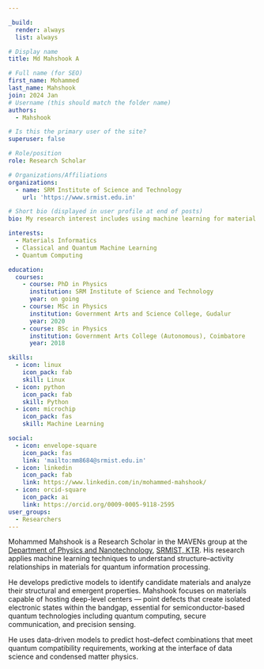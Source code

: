 ```yaml
---

_build:
  render: always
  list: always

# Display name
title: Md Mahshook A

# Full name (for SEO)
first_name: Mohammed
last_name: Mahshook
join: 2024 Jan
# Username (this should match the folder name)
authors:
  - Mahshook

# Is this the primary user of the site?
superuser: false

# Role/position
role: Research Scholar

# Organizations/Affiliations
organizations:
  - name: SRM Institute of Science and Technology
    url: 'https://www.srmist.edu.in'

# Short bio (displayed in user profile at end of posts)
bio: My research interest includes using machine learning for material property prediction and accelerated materials discovery.

interests:
  - Materials Informatics
  - Classical and Quantum Machine Learning
  - Quantum Computing

education:
  courses:
    - course: PhD in Physics
      institution: SRM Institute of Science and Technology
      year: on going
    - course: MSc in Physics
      institution: Government Arts and Science College, Gudalur
      year: 2020
    - course: BSc in Physics
      institution: Government Arts College (Autonomous), Coimbatore
      year: 2018

skills:
  - icon: linux
    icon_pack: fab
    skill: Linux
  - icon: python
    icon_pack: fab
    skill: Python
  - icon: microchip
    icon_pack: fas
    skill: Machine Learning

social:
  - icon: envelope-square
    icon_pack: fas
    link: 'mailto:mm8684@srmist.edu.in'
  - icon: linkedin
    icon_pack: fab
    link: https://www.linkedin.com/in/mohammed-mahshook/
  - icon: orcid-square
    icon_pack: ai
    link: https://orcid.org/0009-0005-9118-2595
user_groups:
  - Researchers
---
```

Mohammed Mahshook is a Research Scholar in the MAVENs group at the [Department of Physics and Nanotechnology](https://www.srmist.edu.in/department/department-of-physics-and-nanotechnology/), [SRMIST, KTR](https://www.srmist.edu.in). His research applies machine learning techniques to understand structure–activity relationships in materials for quantum information processing.

He develops predictive models to identify candidate materials and analyze their structural and emergent properties. Mahshook focuses on materials capable of hosting deep-level centers — point defects that create isolated electronic states within the bandgap, essential for semiconductor-based quantum technologies including quantum computing, secure communication, and precision sensing.

He uses data-driven models to predict host–defect combinations that meet quantum compatibility requirements, working at the interface of data science and condensed matter physics.
